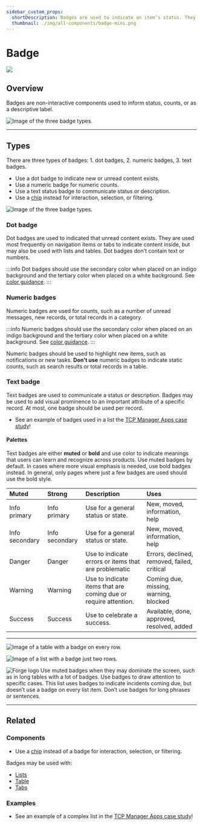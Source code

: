 ```yaml
---
sidebar_custom_props:
  shortDescription: Badges are used to indicate an item’s status. They may display a count, descriptive label, or status.
  thumbnail: ./img/all-components/badge-mini.png
---
```


# Badge

<ComponentVisual storybookUrl="https://forge.tylerdev.io/main/?path=/story/components-badge--default">

![](./images/badge.png)

</ComponentVisual>

## Overview

Badges are non-interactive components used to inform status, counts, or as a descriptive label.

<ImageBlock padded={false} caption="1. Use an amber background for dot or numeric badges against an indigo background. 
2. Use the tertiary color for badges against a white background. ">

![Image of the three badge types.](./images/badge-types-1.png)

</ImageBlock>

---

## Types 

There are three types of badges: 1. dot badges, 2. numeric badges, 3. text badges. 

- Use a dot badge to indicate new or unread content exists.
- Use a numeric badge for numeric counts.
- Use a text status badge to communicate status or description.
- Use a [chip](/components/utilities/chips) instead for interaction, selection, or filtering. 

<ImageBlock padded={false} caption="1. Use a dot badge to indicate new content exists, such as an “unread messages” indicator in a bottom app bar. 2. Use a numeric badge for specific counts, such as the number of new notifications. 3. Use text status badges to communicate statuses, such as “New” or “Overdue.”">

![Image of the three badge types.](./images/badge-types.png)

</ImageBlock>

### Dot badge

Dot badges are used to indicated that unread content exists. They are used most frequently on navigation items or tabs to indicate content inside, but may also be used with lists and tables. Dot badges don't contain text or numbers.

:::info
Dot badges should use the secondary color when placed on an indigo background and the tertiary color when placed on a white background. See [color guidance](/styles/color).
:::

### Numeric badges 

Numeric badges are used for counts, such as a number of unread messages, new records, or total records in a category. 

:::info
Numeric badges should use the secondary color when placed on an indigo background and the tertiary color when placed on a white background. See [color guidance](/styles/color).
:::

Numeric badges should be used to highlight new items, such as notifications or new tasks. **Don't use** numeric badges to indicate static counts, such as search results or total records in a table. 

### Text badge 

Text badges are used to communicate a status or description. Badges may be used to add visual prominence to an important attribute of a specific record. At most, one badge should be used per record.

- See an example of badges used in a list the [TCP Manager Apps case study](/get-started/other/case-studies/manager-apps)!

#### Palettes

Text badges are either **muted** or **bold** and use color to indicate meanings that users can learn and recognize across products. Use muted badges by default. In cases where more visual emphasis is needed, use bold badges instead. In general, only pages where just a few badges are used should use the bold style.

| Muted             | Strong             | Description       | Uses             
| :-----------------| :----------------- | :---------------- | :----------------
| <tcw-badge theme="info-primary">Info primary</tcw-badge> | <tcw-badge strong theme="info-primary">Info primary</tcw-badge> | Use for a general status or state. | New, moved, information, help
| <tcw-badge theme="info-secondary">Info secondary</tcw-badge> | <tcw-badge strong theme="info-secondary">Info secondary</tcw-badge> | Use for a general status or state. | New, moved, information, help
| <tcw-badge theme="danger">Danger</tcw-badge> | <tcw-badge strong theme="danger">Danger</tcw-badge> | Use to indicate errors or items that are problematic | Errors, declined, removed, failed, critical 
| <tcw-badge theme="warning">Warning</tcw-badge> | <tcw-badge strong theme="warning">Warning</tcw-badge> | Use to indicate items that are coming due or require attention. | Coming due, missing, warning, blocked
| <tcw-badge theme="success">Success</tcw-badge> | <tcw-badge strong theme="success">Success</tcw-badge> | Use to celebrate a success. | Available, done, approved, resolved, added

---

<DoDontGrid>
  <DoDontRow>
  <DoDontImage>

![Image of a table with a badge on every row.](./images/badge-do-1.png)

  </DoDontImage>
  <DoDontImage>

![Image of a list with a badge just two rows.](./images/badge-do-2.png)

  </DoDontImage>
  <DoDontImage>

![Forge logo](./images/badge-dont.png)
  </DoDontImage>
  </DoDontRow>
  <DoDontRow>
    <DoDont type="do">Use muted badges when they may dominate the screen, such as in long tables with a lot of badges.</DoDont>
    <DoDont type="do">Use badges to draw attention to specific cases. This list uses badges to indicate incidents coming due, but doesn’t use a badge on every list item. </DoDont>
    <DoDont type="dont">Don’t use badges for long phrases or sentences.</DoDont>
  </DoDontRow>
</DoDontGrid>

--- 

## Related

### Components

- Use a [chip](/components/utilities/chips) instead of a badge for interaction, selection, or filtering. 

Badges may be used with:

- [Lists](/components/lists/list)
- [Table](/components/table/table)
- [Tabs](/components/navigation/tabs)

### Examples 

- See an example of a complex list in the [TCP Manager Apps case study](/get-started/other/case-studies/manager-apps)!

